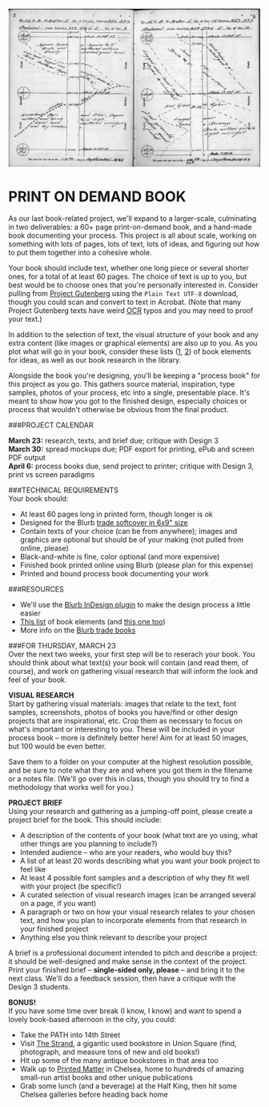 ![](https://raw.githubusercontent.com/jeffThompson/Design2/master/Images/Week08/FieldBookSpread.jpg)

PRINT ON DEMAND BOOK
====

As our last book-related project, we'll expand to a larger-scale, culminating in two deliverables: a 60+ page print-on-demand book, and a hand-made book documenting your process. This project is all about scale, working on something with lots of pages, lots of text, lots of ideas, and figuring out how to put them together into a cohesive whole.

Your book should include text, whether one long piece or several shorter ones, for a total of at least 60 pages. The choice of text is up to you, but best would be to choose ones that you're personally interested in. Consider pulling from [Project Gutenberg](http://www.gutenberg.org) using the `Plain Text UTF-8` download, though you could scan and convert to text in Acrobat. (Note that many Project Gutenberg texts have weird [OCR](https://en.wikipedia.org/wiki/Optical_character_recognition) typos and you may need to proof your text.)

In addition to the selection of text, the visual structure of your book and any extra content (like images or graphical elements) are also up to you. As you plot what will go in your book, consider these lists ([1](https://en.wikipedia.org/wiki/Book_design), [2](http://www.barbaradoyen.com/book-publishing/anatomy-of-a-book-the-contents)) of book elements for ideas, as well as our book research in the library.

Alongside the book you're designing, you'll be keeping a "process book" for this project as you go. This gathers source material, inspiration, type samples, photos of your process, etc into a single, presentable place. It's meant to show how you got to the finished design, especially choices or process that wouldn't otherwise be obvious from the final product.

###PROJECT CALENDAR  

**March 23:** research, texts, and brief due; critique with Design 3  
**March 30:** spread mockups due; PDF export for printing, ePub and screen PDF output  
**April 6:** process books due, send project to printer; critique with Design 3, print vs screen paradigms  

###TECHNICAL REQUIREMENTS  
Your book should:

* At least 60 pages long in printed form, though longer is ok  
* Designed for the Blurb [trade softcover in 6x9" size](http://www.blurb.com/trade-books)  
* Contain texts of your choice (can be from anywhere); images and graphics are optional but should be of your making (not pulled from online, please)  
* Black-and-white is fine, color optional (and more expensive)  
* Finished book printed online using Blurb (please plan for this expense)  
* Printed and bound process book documenting your work  

###RESOURCES  

* We'll use the [Blurb InDesign plugin](http://www.blurb.com/indesign-plugin) to make the design process a little easier  
* [This list](https://en.wikipedia.org/wiki/Book_design) of book elements (and [this one too](http://www.barbaradoyen.com/book-publishing/anatomy-of-a-book-the-contents))  
* More info on the [Blurb trade books](http://www.blurb.com/trade-books)  

###FOR THURSDAY, MARCH 23  
Over the next two weeks, your first step will be to reserach your book. You should think about what text(s) your book will contain (and read them, of course), and work on gathering visual research that will inform the look and feel of your book.

**VISUAL RESEARCH**  
Start by gathering visual materials: images that relate to the text, font samples, screenshots, photos of books you have/find or other design projects that are inspirational, etc. Crop them as necessary to focus on what's important or interesting to you. These will be included in your process book – more is definitely better here! Aim for at least 50 images, but 100 would be even better.

Save them to a folder on your computer at the highest resolution possible, and be sure to note what they are and where you got them in the filename or a notes file. (We'll go over this in class, though you should try to find a methodology that works well for you.)

**PROJECT BRIEF**  
Using your research and gathering as a jumping-off point, please create a project brief for the book. This should include:

* A description of the contents of your book (what text are yo using, what other things are you planning to include?)  
* Intended audience – who are your readers, who would buy this?  
* A list of at least 20 words describing what you want your book project to feel like  
* At least 4 possible font samples and a description of why they fit well with your project (be specific!)  
* A curated selection of visual research images (can be arranged several on a page, if you want)  
* A paragraph or two on how your visual research relates to your chosen text, and how you plan to incorporate elements from that research in your finished project  
* Anything else you think relevant to describe your project  

A brief is a professional document intended to pitch and describe a project: it should be well-designed and make sense in the context of the project. Print your finished brief – **single-sided only, please** – and bring it to the next class. We'll do a feedback session, then have a critique with the Design 3 students.

**BONUS!**  
If you have some time over break (I know, I know) and want to spend a lovely book-based afternoon in the city, you could:

* Take the PATH into 14th Street  
* Visit [The Strand](http://www.strandbooks.com), a gigantic used bookstore in Union Square (find, photograph, and measure tons of new and old books!)  
* Hit up some of the many antique bookstores in that area too  
* Walk up to [Printed Matter](https://www.printedmatter.org/) in Chelsea, home to hundreds of amazing small-run artist books and other unique publications  
* Grab some lunch (and a beverage) at the Half King, then hit some Chelsea galleries before heading back home  
